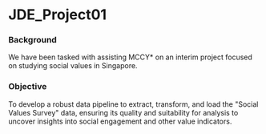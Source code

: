 # JDE_Project01

### Background
We have been tasked with assisting MCCY* on an interim project focused on studying social values in Singapore.

### Objective
To develop a robust data pipeline to extract, transform, and load the "Social Values Survey" data, ensuring its quality and suitability for analysis to uncover insights into social engagement and other value indicators.
